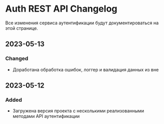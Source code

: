 # Auth REST API Changelog

Все изменения сервиса аутентификации будут документироваться на этой странице.

## 2023-05-13
### Changed
- Доработана обработка ошибок, логгер и валидация данных из вне

## 2023-05-12
### Added
- Загружена версия проекта с несколькими реализованными методами API аутентификации